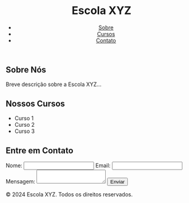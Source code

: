 <!DOCTYPE html>
<html lang="pt-br">

<head>
  <meta charset="UTF-8">
  <meta name="viewport" content="width=device-width, initial-scale=1.0">
  <title>O Pequeno Mercado PM</title>
  <link rel="stylesheet" href="site.escolar.css">
</head>

<body>
  <header>
    <h1>Escola XYZ</h1>
    <nav>
      <ul>
        <li><a href="#sobre">Sobre</a></li>
        <li><a href="#cursos">Cursos</a></li>
        <li><a href="#contato">Contato</a></li>
      </ul>
    </nav>
  </header>

  <section id="sobre">
    <h2>Sobre Nós</h2>
    <p>Breve descrição sobre a Escola XYZ...</p>
  </section>

  <section id="cursos">
    <h2>Nossos Cursos</h2>
    <ul>
      <li>Curso 1</li>
      <li>Curso 2</li>
      <li>Curso 3</li>
    </ul>
  </section>

  <section id="contato">
    <h2>Entre em Contato</h2>
    <form action="enviar_email.php" method="post">
      <label for="nome">Nome:</label>
      <input type="text" id="nome" name="nome" required>
      <label for="email">Email:</label>
      <input type="email" id="email" name="email" required>
      <label for="mensagem">Mensagem:</label>
      <textarea id="mensagem" name="mensagem" required></textarea>
      <button type="submit">Enviar</button>
    </form>
  </section>

  <footer>
    <p>&copy; 2024 Escola XYZ. Todos os direitos reservados.</p>
  </footer>
</body>

</html>
